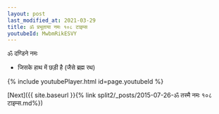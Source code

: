 ```yaml
---
layout: post
last_modified_at: 2021-03-29
title: ॐ प्रभूताया नमः १०८ टाइम्स
youtubeId: MwbmRikESVY
---
```

 
 
 ॐ दण्डिने नमः  
 
 -  जिसके हाथ में छड़ी है (जैसे ब्रह्म रथ) 
 
  
 
  
 
 
 
 
 
 


{% include youtubePlayer.html id=page.youtubeId %}
 
[Next]({{ site.baseurl }}{% link  split2/_posts/2015-07-26-ॐ तस्मै नमः १०८ टाइम्स.md%})
 
